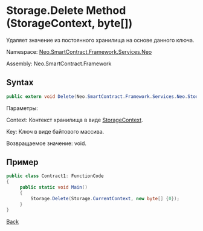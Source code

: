 # Storage.Delete Method (StorageContext, byte[])

Удаляет значение из постоянного хранилища на основе данного ключа.

Namespace: [Neo.SmartContract.Framework.Services.Neo](../../neo.md)

Assembly: Neo.SmartContract.Framework

## Syntax

```c#
public extern void Delete(Neo.SmartContract.Framework.Services.Neo.StorageContext context, byte[] key)
```

Параметры:

Context: Контекст хранилища в виде [StorageContext](../StorageContext.md).

Key: Ключ в виде байтового массива.

Возвращаемое значение: void.

## Пример

```c#
public class Contract1: FunctionCode
{
     public static void Main()
     {
         Storage.Delete(Storage.CurrentContext, new byte[] {0});
     }
}
```



[Back](../Storage.md)
